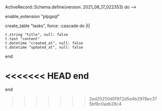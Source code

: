  ActiveRecord::Schema.define(version: 2021_08_17_022353) do -->

 enable_extension "plpgsql"

  create_table "tasks", force: :cascade do |t|

    t.string "title", null: false
    t.text "content"
    t.datetime "created_at", null: false
    t.datetime "updated_at", null: false

  end


<<<<<<< HEAD
end
=======
end
>>>>>>> 2ad20250d0f972d5e4b2978ec375bf8c0adb28c4
